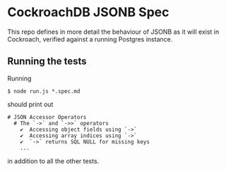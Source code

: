 # CockroachDB JSONB Spec

This repo defines in more detail the behaviour of JSONB as it will exist in
Cockroach, verified against a running Postgres instance.

## Running the tests

Running
```
$ node run.js *.spec.md
```
should print out
```
# JSON Accessor Operators
  # The `->` and `->>` operators
    ✔  Accessing object fields using `->`
    ✔  Accessing array indices using `->`
    ✔  `->` returns SQL NULL for missing keys
    ...
```
in addition to all the other tests.
